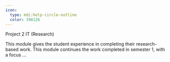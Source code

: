 ```yaml
---
icon:
  type: mdi:help-circle-outline
  color: 398126
---
```

Project 2 IT (Research)

This module gives the student experience in completing their research-based work. This module continues the work completed in semester 1, with a focus ... 
